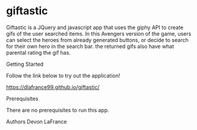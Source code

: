 # giftastic

Giftastic is a JQuery and javascript app that uses the giphy API to create gifs of the user searched items. In this Avengers version of the game, users can select the heroes from already generated buttons, or decide to search for their own hero in the search bar. the returned gifs also have what parental rating the gif has. 

Getting Started

Follow the link below to try out the application!

https://dlafrance99.github.io/giftastic/

Prerequisites

There are no prerequisites to run this app. 

Authors
Devon LaFrance